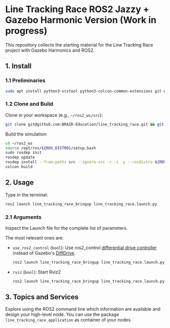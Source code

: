 # Line Tracking Race ROS2 Jazzy + Gazebo Harmonic Version  (Work in progress)
This repository collects the starting material for the Line Tracking Race project with Gazebo Harmonics and ROS2.

## 1. Install
### 1.1 Preliminaries
```bash
sudo apt install python3-vcstool python3-colcon-common-extensions git wget
```

### 1.2 Clone and Build
Clone in your workspace (e.g., `~/ros2_ws/src`):
```bash
git clone git@github.com:BRAIR-Education/line_tracking_race.git && git checkout jazzy
```
Build the simulation:
```bash
cd ~/ros2_ws
source /opt/ros/${ROS_DISTRO}/setup.bash
sudo rosdep init
rosdep update
rosdep install --from-paths src --ignore-src -r -i -y --rosdistro ${ROS_DISTRO}
colcon build
```

## 2. Usage
Type in the terminal:
```bash
ros2 launch line_tracking_race_bringup line_tracking_race.launch.py
```
### 2.1 Arguments
Inspect the Launch file for the complete list of parameters.

The most relevant ones are:
- `use_ros2_control` (`bool`): Use ros2_control [differential drive controller](https://control.ros.org/jazzy/doc/ros2_controllers/diff_drive_controller/doc/userdoc.html) instead of Gazebo's [DiffDrive](https://gazebosim.org/api/sim/8/classgz_1_1sim_1_1systems_1_1DiffDrive.html).
    ```bash 
    ros2 launch line_tracking_race_bringup line_tracking_race.launch.py use_ros2_control:=true
    ```
- `rviz` (`bool`): Start Rviz2
    ```bash 
    ros2 launch line_tracking_race_bringup line_tracking_race.launch.py rviz:=true
    ```



## 3. Topics and Services
Explore using the ROS2 command line which information are available and design your high-level node. You can use the package `line_tracking_race_application` as container of your nodes.